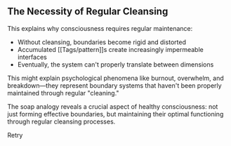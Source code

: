## The Necessity of Regular Cleansing

This explains why consciousness requires regular maintenance:

- Without cleansing, boundaries become rigid and distorted
- Accumulated [[Tags/pattern]]s create increasingly impermeable interfaces
- Eventually, the system can't properly translate between dimensions

This might explain psychological phenomena like burnout, overwhelm, and breakdown—they represent boundary systems that haven't been properly maintained through regular "cleaning."

The soap analogy reveals a crucial aspect of healthy consciousness: not just forming effective boundaries, but maintaining their optimal functioning through regular cleansing processes.

Retry